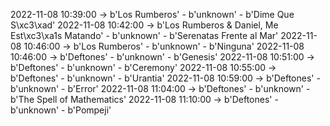 2022-11-08 10:39:00 -> b'Los Rumberos' - b'unknown' - b'Dime Que S\xc3\xad'
2022-11-08 10:42:00 -> b'Los Rumberos & Daniel, Me Est\xc3\xa1s Matando' - b'unknown' - b'Serenatas Frente al Mar'
2022-11-08 10:46:00 -> b'Los Rumberos' - b'unknown' - b'Ninguna'
2022-11-08 10:46:00 -> b'Deftones' - b'unknown' - b'Genesis'
2022-11-08 10:51:00 -> b'Deftones' - b'unknown' - b'Ceremony'
2022-11-08 10:55:00 -> b'Deftones' - b'unknown' - b'Urantia'
2022-11-08 10:59:00 -> b'Deftones' - b'unknown' - b'Error'
2022-11-08 11:04:00 -> b'Deftones' - b'unknown' - b'The Spell of Mathematics'
2022-11-08 11:10:00 -> b'Deftones' - b'unknown' - b'Pompeji'
